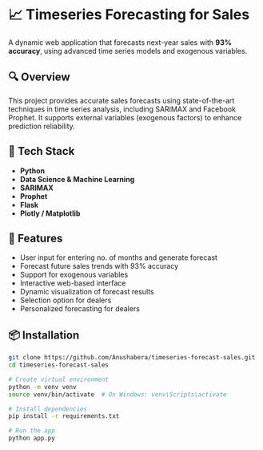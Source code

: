 # 📈 Timeseries Forecasting for Sales

A dynamic web application that forecasts next-year sales with **93% accuracy**, using advanced time series models and exogenous variables.

## 🔍 Overview

This project provides accurate sales forecasts using state-of-the-art techniques in time series analysis, including SARIMAX and Facebook Prophet. It supports external variables (exogenous factors) to enhance prediction reliability.

## 🧰 Tech Stack

- **Python**
- **Data Science & Machine Learning**
- **SARIMAX**
- **Prophet**
- **Flask** 
- **Plotly / Matplotlib**

## 🚀 Features

- User input for entering no. of months and generate forecast
- Forecast future sales trends with 93% accuracy
- Support for exogenous variables
- Interactive web-based interface
- Dynamic visualization of forecast results
- Selection option for dealers
- Personalized forecasting for dealers

## 📦 Installation

```bash
git clone https://github.com/Anushabera/timeseries-forecast-sales.git
cd timeseries-forecast-sales

# Create virtual environment
python -m venv venv
source venv/bin/activate  # On Windows: venv\Scripts\activate

# Install dependencies
pip install -r requirements.txt

# Run the app
python app.py
